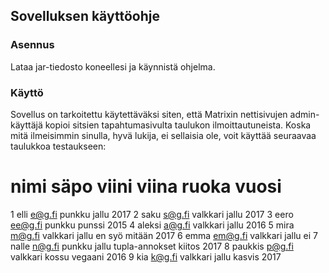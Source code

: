 ## Sovelluksen käyttöohje ##

### Asennus ###

Lataa jar-tiedosto koneellesi ja käynnistä ohjelma.


### Käyttö ###

Sovellus on tarkoitettu käytettäväksi siten, että Matrixin nettisivujen admin-käyttäjä kopioi sitsien tapahtumasivulta taulukon ilmoittautuneista. Koska mitä ilmeisimmin sinulla, hyvä lukija, ei sellaisia ole, voit käyttää seuraavaa taulukkoa testaukseen:

#	nimi	säpo	viini	viina	ruoka	vuosi
1	elli	e@g.fi	punkku	jallu		2017
2	saku	s@g.fi	valkkari	jallu		2017
3	eero	ee@g.fi	punkku	punssi		2015
4	aleksi	a@g.fi	valkkari	jallu		2016
5	mira	m@g.fi	valkkari	jallu	en syö mitään	2017
6 emma  em@g.fi valkkari  jallu   ei
7 nalle n@g.fi  punkku  jallu tupla-annokset kiitos 2017
8 paukkis p@g.fi  valkkari  kossu vegaani 2016
9 kia k@g.fi  valkkari  jallu kasvis  2017


